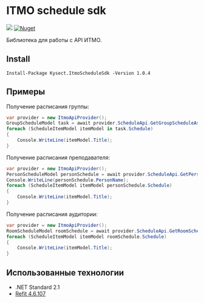 # ITMO schedule sdk

<a href="https://docs.microsoft.com/en-us/dotnet/standard/net-standard"><img src="https://img.shields.io/badge/.NET%20Standard-2.1-green.svg"></a>
[![Nuget](https://img.shields.io/nuget/v/Kysect.ItmoScheduleSdk?style=flat-square)](https://www.nuget.org/packages/Kysect.ItmoScheduleSdk/)

Библиотека для работы с API ИТМО.

## Install

```
Install-Package Kysect.ItmoScheduleSdk -Version 1.0.4
```

## Примеры

Получение расписания группы:
```cs
var provider = new ItmoApiProvider();
GroupScheduleModel task = await provider.ScheduleApi.GetGroupScheduleAsync("group_title");
foreach (ScheduleItemModel itemModel in task.Schedule)
{
    Console.WriteLine(itemModel.Title);
}
```

Получение расписания преподавателя:
```cs
var provider = new ItmoApiProvider();
PersonScheduleModel personSchedule = await provider.ScheduleApi.GetPersonScheduleAsync(116501);
Console.WriteLine(personSchedule.PersonName);
foreach (ScheduleItemModel itemModel personSchedule.Schedule)
{
    Console.WriteLine(itemModel.Title);
}
```

Получение расписания аудитории:
```cs
var provider = new ItmoApiProvider();
RoomScheduleModel roomSchedule = await provider.ScheduleApi.GetRoomSchedule("103");
foreach (ScheduleItemModel itemModel roomSchedule.Schedule)
{
    Console.WriteLine(itemModel.Title);
}
```

## Использованные технологии
- .NET Standard 2.1
- [Refit 4.6.107](https://github.com/reactiveui/refit)
